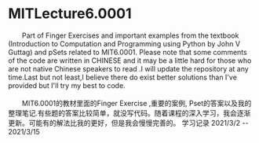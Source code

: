 # MITLecture6.0001
&emsp;&emsp;Part of Finger Exercises and important examples from the textbook (Introduction to Computation and Programming using Python by John V Guttag)  and  pSets related to MIT6.0001.
Please note that some comments of the code are written in CHINESE and it may be a little hard  for those who are not native Chinese speakers to read .I will
update the repository at any time.Last but not least,I believe there do exist better solutions than I've provided but I'll try my best to code.
<br>
<br>
&emsp;&emsp;MIT6.0001的教材里面的Finger Exercise ,重要的案例, Pset的答案以及我的整理笔记.有些题的答案比较简单，就没写代码。随着课程的深入学习，我会逐渐更新。可能有的解法比我的更好，但是我会慢慢完善的。
学习记录 2021/3/2 -- 2021/3/15